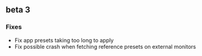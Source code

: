 ## beta 3

### Fixes

- Fix app presets taking too long to apply
- Fix possible crash when fetching reference presets on external monitors
